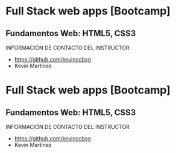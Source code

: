 # Full Stack web apps [Bootcamp]
## Fundamentos Web: HTML5, CSS3

INFORMACIÓN DE CONTACTO DEL INSTRUCTOR
* https://github.com/kevinccbsg
* Kevin Martínez

# Full Stack web apps [Bootcamp]

## Fundamentos Web: HTML5, CSS3

INFORMACIÓN DE CONTACTO DEL INSTRUCTOR
* https://github.com/kevinccbsg
* Kevin Martínez